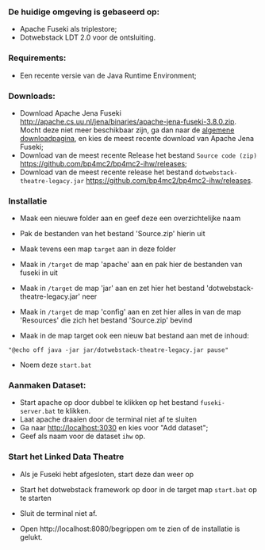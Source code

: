 ### De huidige omgeving is gebaseerd op:

- Apache Fuseki als triplestore;
- Dotwebstack LDT 2.0 voor de ontsluiting.

### Requirements:
- Een recente versie van de Java Runtime Environment;

### Downloads:
- Download Apache Jena Fuseki http://apache.cs.uu.nl/jena/binaries/apache-jena-fuseki-3.8.0.zip. Mocht deze niet meer beschikbaar zijn, ga dan naar de [algemene downloadpagina](https://jena.apache.org/download/index.cgi), en kies de meest recente download van Apache Jena Fuseki;
- Download van de meest recente Release het bestand `Source code (zip)` https://github.com/bp4mc2/bp4mc2-ihw/releases;
- Download van de meest recente release het bestand `dotwebstack-theatre-legacy.jar` https://github.com/bp4mc2/bp4mc2-ihw/releases.


### Installatie
- Maak een nieuwe folder aan en geef deze een overzichtelijke naam
- Pak de bestanden van het bestand 'Source.zip' hierin uit
- Maak tevens een map `target` aan in deze folder

- Maak in `/target` de map 'apache' aan en pak hier de bestanden van fuseki in uit

- Maak in `/target` de map 'jar' aan
en zet hier het bestand 'dotwebstack-theatre-legacy.jar' neer

- Maak in `/target` de map 'config' aan en zet hier alles in van de map 'Resources' die zich het bestand 'Source.zip' bevind

- Maak in de map target ook een nieuw bat bestand aan met de inhoud:


`
    "@echo off
    java -jar jar/dotwebstack-theatre-legacy.jar
    pause"
`


- Noem deze `start.bat`


### Aanmaken Dataset:
- Start apache op door dubbel te klikken op het bestand `fuseki-server.bat` te klikken.
- Laat apache draaien door de terminal niet af te sluiten
- Ga naar [http://localhost:3030](http://localhost:3030) en kies voor "Add dataset";
- Geef als naam voor de dataset `ihw` op.


### Start het Linked Data Theatre
- Als je Fuseki hebt afgesloten, start deze dan weer op
- Start het dotwebstack framework op door in de target map `start.bat` op te starten
- Sluit de terminal niet af.

- Open http://localhost:8080/begrippen om te zien of de installatie is gelukt.
